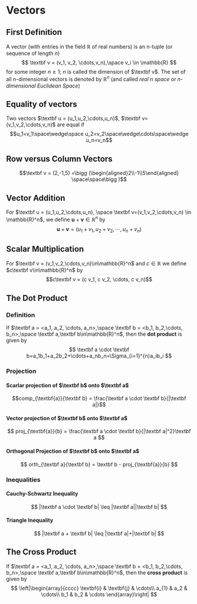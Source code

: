 # Vectors
## First Definition
A vector (with entries in the field $\mathbb{R}$ of real numbers) is an n-tuple (or sequence of length $n$)$$ \textbf v = (v_1, v_2, \cdots,v_n),\space v_i \in \mathbb{R} $$for some integer $n \geq 1$; $n$ is called the dimension of $\textbf v$. The set of all n-dimensional vectors is denoted by $\mathbb{R}^n$ (and called *real n space* or *n-dimensional Euclidean Space*)
## Equality of vectors
Two vectors $\textbf u = (u_1,u_2,\cdots,u_n)$, $\textbf v=(v_1,v_2,\cdots,v_n)$ are equal if $$u_1=v_1\space\wedge\space u_2=v_2\space\wedge\cdots\space\wedge u_n=v_n$$
## Row versus Column Vectors
$$\textbf v = (2,-1,5) =\bigg (\begin{aligned}2\\-1\\5\end{aligned} \space\space\bigg )$$
## Vector Addition
For  $\textbf u = (u_1,u_2,\cdots,u_n), \space \textbf v=(v_1,v_2,\cdots,v_n) \in \mathbb{R}^n$, we define $\textbf{u}+\textbf{v}\in\mathbb{R}^n$ by$$\textbf{u}+\textbf{v}=(u_1+v_1,u_2+v_2,\cdots,u_n+v_n)$$
## Scalar Multiplication
For $\textbf v = (v_1,v_2,\cdots,v_n)\in\mathbb{R}^n$ and $c\in\mathbb{R}$ we define $c\textbf v\in\mathbb{R}^n$ by $$c\textbf v = (c v_1, c v_2, \cdots, c v_n)$$
## The Dot Product
### Definition
If $\textbf a = <a_1, a_2, \cdots, a_n>,\space \textbf b = <b_1, b_2,\cdots, b_n>,\space \textbf a,\textbf b\in\mathbb{R}^n$, then the **dot product** is given by $$
\textbf a \cdot \textbf b=a_1b_1+a_2b_2+\cdots+a_nb_n=\Sigma_{i=1}^{n}a_ib_i
$$
### Projection
#### Scarlar projection of $\textbf b$ onto $\textbf a$ 
$$comp_{\textbf{a}}{\textbf b} = \frac{\textbf a \cdot \textbf b}{|\textbf a|}$$
#### Vector projection of $\textbf b$ onto $\textbf a$
$$
proj_{\textbf{a}}{b} = \frac{\textbf a \cdot \textbf b}{|\textbf a|^2}\textbf a
$$
#### Orthogonal Projection of $\textbf b$ onto $\textbf a$
$$
orth_{\textbf a}{\textbf b} = \textbf b - proj_{\textbf{a}}{b}
$$
### Inequalities
#### Cauchy-Schwartz Inequality
$$
|\textbf a \cdot \textbf b| \leq |\textbf a||\textbf b|
$$
#### Triangle Inequality
$$
|\textbf a + \textbf b| \leq |\textbf a|+|\textbf b|
$$
## The Cross Product

If $\textbf a = <a_1, a_2, \cdots, a_n>,\space \textbf b = <b_1, b_2,\cdots, b_n>,\space \textbf a,\textbf b\in\mathbb{R}^n$, then the **cross product** is given by $$
 \left|\begin{array}{cccc} \textbf{i} & \textbf{j} & \cdots\\ a_{1} & a_2 & \cdots\\ b_1 & b_2 & \cdots \end{array}\right| 
$$

